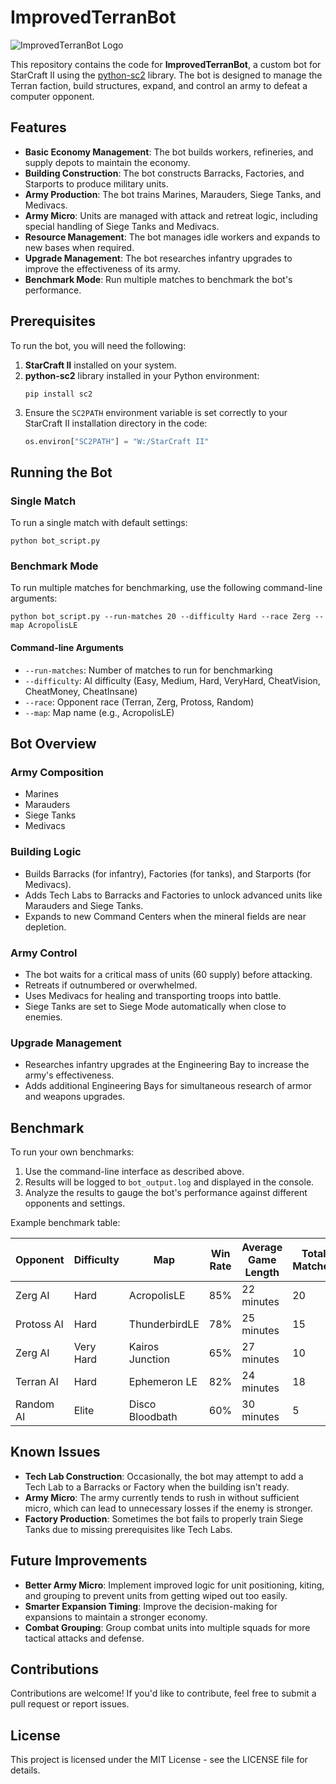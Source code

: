 # ImprovedTerranBot

![ImprovedTerranBot Logo](https://i.ibb.co/4tkNJLj/2f08e8d2-76f9-448f-9445-cb7fd483b657.webp)

This repository contains the code for **ImprovedTerranBot**, a custom bot for StarCraft II using the [python-sc2](https://github.com/BurnySc2/python-sc2) library. The bot is designed to manage the Terran faction, build structures, expand, and control an army to defeat a computer opponent.

## Features

- **Basic Economy Management**: The bot builds workers, refineries, and supply depots to maintain the economy.
- **Building Construction**: The bot constructs Barracks, Factories, and Starports to produce military units.
- **Army Production**: The bot trains Marines, Marauders, Siege Tanks, and Medivacs.
- **Army Micro**: Units are managed with attack and retreat logic, including special handling of Siege Tanks and Medivacs.
- **Resource Management**: The bot manages idle workers and expands to new bases when required.
- **Upgrade Management**: The bot researches infantry upgrades to improve the effectiveness of its army.
- **Benchmark Mode**: Run multiple matches to benchmark the bot's performance.

## Prerequisites

To run the bot, you will need the following:

1. **StarCraft II** installed on your system.
2. **python-sc2** library installed in your Python environment:
   ```
   pip install sc2
   ```
3. Ensure the `SC2PATH` environment variable is set correctly to your StarCraft II installation directory in the code:
   ```python
   os.environ["SC2PATH"] = "W:/StarCraft II"
   ```

## Running the Bot

### Single Match

To run a single match with default settings:

```
python bot_script.py
```

### Benchmark Mode

To run multiple matches for benchmarking, use the following command-line arguments:

```
python bot_script.py --run-matches 20 --difficulty Hard --race Zerg --map AcropolisLE
```

#### Command-line Arguments

- `--run-matches`: Number of matches to run for benchmarking
- `--difficulty`: AI difficulty (Easy, Medium, Hard, VeryHard, CheatVision, CheatMoney, CheatInsane)
- `--race`: Opponent race (Terran, Zerg, Protoss, Random)
- `--map`: Map name (e.g., AcropolisLE)

## Bot Overview

### Army Composition

- Marines
- Marauders
- Siege Tanks
- Medivacs

### Building Logic

- Builds Barracks (for infantry), Factories (for tanks), and Starports (for Medivacs).
- Adds Tech Labs to Barracks and Factories to unlock advanced units like Marauders and Siege Tanks.
- Expands to new Command Centers when the mineral fields are near depletion.

### Army Control

- The bot waits for a critical mass of units (60 supply) before attacking.
- Retreats if outnumbered or overwhelmed.
- Uses Medivacs for healing and transporting troops into battle.
- Siege Tanks are set to Siege Mode automatically when close to enemies.

### Upgrade Management

- Researches infantry upgrades at the Engineering Bay to increase the army's effectiveness.
- Adds additional Engineering Bays for simultaneous research of armor and weapons upgrades.

## Benchmark

To run your own benchmarks:

1. Use the command-line interface as described above.
2. Results will be logged to `bot_output.log` and displayed in the console.
3. Analyze the results to gauge the bot's performance against different opponents and settings.

Example benchmark table:

| Opponent    | Difficulty | Map         | Win Rate | Average Game Length | Total Matches |
|-------------|------------|-------------|----------|---------------------|---------------|
| Zerg AI     | Hard       | AcropolisLE | 85%      | 22 minutes          | 20            |
| Protoss AI  | Hard       | ThunderbirdLE | 78%    | 25 minutes          | 15            |
| Zerg AI     | Very Hard  | Kairos Junction | 65%  | 27 minutes          | 10            |
| Terran AI   | Hard       | Ephemeron LE | 82%     | 24 minutes          | 18            |
| Random AI   | Elite      | Disco Bloodbath | 60%  | 30 minutes          | 5             |

## Known Issues

- **Tech Lab Construction**: Occasionally, the bot may attempt to add a Tech Lab to a Barracks or Factory when the building isn't ready.
- **Army Micro**: The army currently tends to rush in without sufficient micro, which can lead to unnecessary losses if the enemy is stronger.
- **Factory Production**: Sometimes the bot fails to properly train Siege Tanks due to missing prerequisites like Tech Labs.

## Future Improvements

- **Better Army Micro**: Implement improved logic for unit positioning, kiting, and grouping to prevent units from getting wiped out too easily.
- **Smarter Expansion Timing**: Improve the decision-making for expansions to maintain a stronger economy.
- **Combat Grouping**: Group combat units into multiple squads for more tactical attacks and defense.

## Contributions

Contributions are welcome! If you'd like to contribute, feel free to submit a pull request or report issues.

## License

This project is licensed under the MIT License - see the LICENSE file for details.